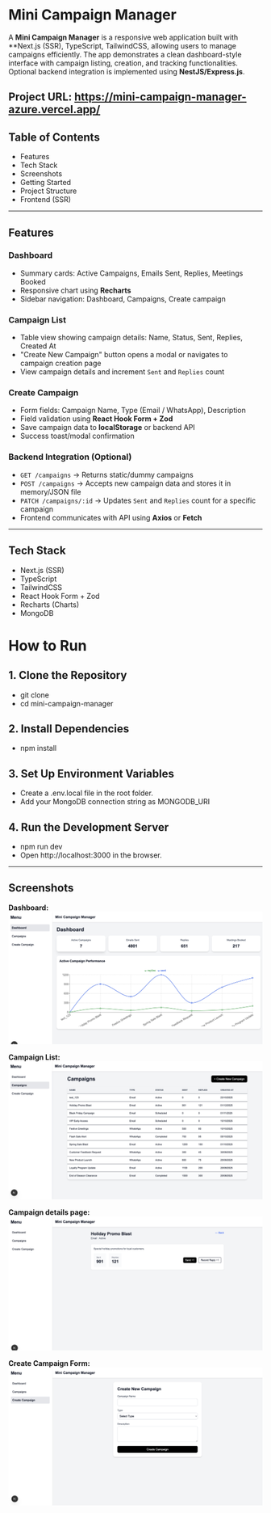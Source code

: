 # Mini Campaign Manager

A **Mini Campaign Manager** is a responsive web application built with **Next.js (SSR), TypeScript, TailwindCSS, allowing users to manage campaigns efficiently. The app demonstrates a clean dashboard-style interface with campaign listing, creation, and tracking functionalities. Optional backend integration is implemented using **NestJS/Express.js**.

**Project URL: https://mini-campaign-manager-azure.vercel.app/**
---

## Table of Contents

- Features  
- Tech Stack
- Screenshots
- Getting Started
- Project Structure
- Frontend (SSR)
  
---

## Features

### Dashboard
- Summary cards: Active Campaigns, Emails Sent, Replies, Meetings Booked  
- Responsive chart using **Recharts**  
- Sidebar navigation: Dashboard, Campaigns, Create campaign  

### Campaign List
- Table view showing campaign details: Name, Status, Sent, Replies, Created At  
- "Create New Campaign" button opens a modal or navigates to campaign creation page  
- View campaign details and increment `Sent` and `Replies` count  

### Create Campaign
- Form fields: Campaign Name, Type (Email / WhatsApp), Description  
- Field validation using **React Hook Form + Zod**  
- Save campaign data to **localStorage** or backend API  
- Success toast/modal confirmation  

### Backend Integration (Optional)
- `GET /campaigns` → Returns static/dummy campaigns  
- `POST /campaigns` → Accepts new campaign data and stores it in memory/JSON file  
- `PATCH /campaigns/:id` → Updates `Sent` and `Replies` count for a specific campaign  
- Frontend communicates with API using **Axios** or **Fetch**

---

## Tech Stack

- Next.js (SSR)  
- TypeScript  
- TailwindCSS  
- React Hook Form + Zod  
- Recharts (Charts)  
- MongoDB

# How to Run

## 1. Clone the Repository
- git clone <your-repo-url>
- cd mini-campaign-manager

## 2. Install Dependencies
- npm install

## 3. Set Up Environment Variables
- Create a .env.local file in the root folder.
- Add your MongoDB connection string as MONGODB_URI

## 4. Run the Development Server
- npm run dev
- Open http://localhost:3000 in the browser.

---

## Screenshots

**Dashboard:**  
![Dashboard](screenshots/dashboard.png)  

**Campaign List:**  
![Campaign List](screenshots/campaign_list.png)  

**Campaign details page:**  
![Create Campaign](screenshots/campaign_details.png) 

**Create Campaign Form:**  
![Create Campaign](screenshots/campaign_form.png)   